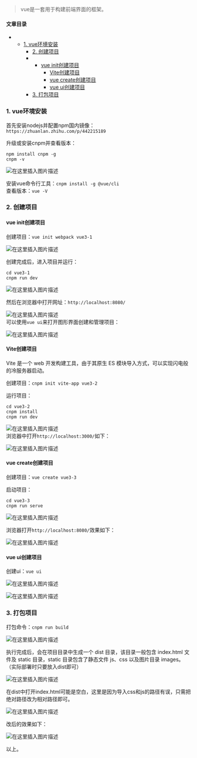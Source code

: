 







> 
> vue是一套用于构建前端界面的框架。
> 
> 
> 




#### 文章目录


* + [1. vue环境安装](#1_vue_3)
	+ [2. 创建项目](#2__18)
	+ - [vue init创建项目](#vue_init_19)
		- [Vite创建项目](#Vite_39)
		- [vue create创建项目](#vue_create_57)
		- [vue ui创建项目](#vue_ui_74)
	+ [3. 打包项目](#3__83)




### 1. vue环境安装


首先安装nodejs并配置npm国内镜像：`https://zhuanlan.zhihu.com/p/442215189`


升级或安装cnpm并查看版本：



```
npm install cnpm -g
cnpm -v

```

![在这里插入图片描述](https://img-blog.csdnimg.cn/d0c549f111b3474e82f506ef3daa7637.png)


安装vue命令行工具：`cnpm install -g @vue/cli`  
 查看版本：`vue -V`


### 2. 创建项目


#### vue init创建项目


创建项目：`vue init webpack vue3-1`


![在这里插入图片描述](https://img-blog.csdnimg.cn/d593b6ffd3ec415e8edc6f5a038bbcee.png)


创建完成后，进入项目并运行：



```
cd vue3-1
cnpm run dev

```

![在这里插入图片描述](https://img-blog.csdnimg.cn/64599f86acc0456bbc603b22868b1668.png)


然后在浏览器中打开网址：`http://localhost:8080/`


![在这里插入图片描述](https://img-blog.csdnimg.cn/8511c146dae245e3a3cd19b0674e5a36.png)  
 可以使用`vue ui`来打开图形界面创建和管理项目：


![在这里插入图片描述](https://img-blog.csdnimg.cn/033f98cb105246e7bb05980dbec25dcd.png)


#### Vite创建项目


Vite 是一个 web 开发构建工具，由于其原生 ES 模块导入方式，可以实现闪电般的冷服务器启动。


创建项目：`cnpm init vite-app vue3-2`


运行项目：



```
cd vue3-2
cnpm install
cnpm run dev

```

![在这里插入图片描述](https://img-blog.csdnimg.cn/8aa704ce67f84a93a7fbb6f4b9d6ce56.png)  
 浏览器中打开`http://localhost:3000/`如下：


![在这里插入图片描述](https://img-blog.csdnimg.cn/29bbf13922e64a52a2dccef686dedd67.png)


#### vue create创建项目


创建项目：`vue create vue3-3`


启动项目：



```
cd vue3-3
cnpm run serve

```

![在这里插入图片描述](https://img-blog.csdnimg.cn/7687b9b32a9c4048a49239d63a8ff353.png)


浏览器打开`http://localhost:8080/`效果如下：


![在这里插入图片描述](https://img-blog.csdnimg.cn/18a04067d88c4612a26834ead524ddce.png)


#### vue ui创建项目


创建ui：`vue ui`


![在这里插入图片描述](https://img-blog.csdnimg.cn/b50e9bdd3968466b8186a93b311c8d68.png)


![在这里插入图片描述](https://img-blog.csdnimg.cn/57cadfa3aae747619e687bf8f95930a3.png)


### 3. 打包项目


打包命令：`cnpm run build`


![在这里插入图片描述](https://img-blog.csdnimg.cn/a8af96ba6f054e90a5b2d36db874e1ed.png)


执行完成后，会在项目目录中生成一个 dist 目录，该目录一般包含 index.html 文件及 static 目录，static 目录包含了静态文件 js、css 以及图片目录 images。（实际部署时只要放入dist即可）


![在这里插入图片描述](https://img-blog.csdnimg.cn/50311322b49444ce9f10f76285877612.png)


在dist中打开index.html可能是空白，这里是因为导入css和js的路径有误，只需把绝对路径改为相对路径即可。


![在这里插入图片描述](https://img-blog.csdnimg.cn/1220c177b4ba4801b5288fbe4826c93e.png)


改后的效果如下：


![在这里插入图片描述](https://img-blog.csdnimg.cn/07c6a460bd6b427bb6945e63fe4a89a5.png)


以上。





